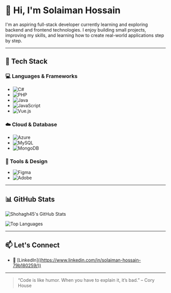 # 👋 Hi, I'm Solaiman Hossain

I'm an aspiring full-stack developer currently learning and exploring backend and frontend technologies. I enjoy building small projects, improving my skills, and learning how to create real-world applications step by step.

---

## 🚀 Tech Stack

### 💻 Languages & Frameworks
- ![C#](https://img.shields.io/badge/-C%23-239120?style=flat-square&logo=c-sharp&logoColor=white)
- ![PHP](https://img.shields.io/badge/-PHP-777BB4?style=flat-square&logo=php&logoColor=white)
- ![Java](https://img.shields.io/badge/-Java-007396?style=flat-square&logo=java&logoColor=white)
- ![JavaScript](https://img.shields.io/badge/-JavaScript-F7DF1E?style=flat-square&logo=javascript&logoColor=black)
- ![Vue.js](https://img.shields.io/badge/-Vue.js-4FC08D?style=flat-square&logo=vue.js&logoColor=white)

### ☁️ Cloud & Database
- ![Azure](https://img.shields.io/badge/-Azure-0078D4?style=flat-square&logo=microsoftazure&logoColor=white)
- ![MySQL](https://img.shields.io/badge/-MySQL-4479A1?style=flat-square&logo=mysql&logoColor=white)
- ![MongoDB](https://img.shields.io/badge/-MongoDB-47A248?style=flat-square&logo=mongodb&logoColor=white)

### 🧰 Tools & Design
- ![Figma](https://img.shields.io/badge/-Figma-F24E1E?style=flat-square&logo=figma&logoColor=white)
- ![Adobe](https://img.shields.io/badge/-Adobe-FF0000?style=flat-square&logo=adobe&logoColor=white)

---

## 📊 GitHub Stats

![Shohagh45's GitHub Stats](https://github-readme-stats.vercel.app/api?username=Shohagh45&show_icons=true&theme=default)

![Top Languages](https://github-readme-stats.vercel.app/api/top-langs/?username=Shohagh45&layout=compact&hide=html)

---

## 📫 Let's Connect
- 🔗 [LinkedIn][((https://www.linkedin.com/in/solaiman-hossain-79b180259/))](https://www.linkedin.com/in/solaiman-hossain-79b180259/)


---

> “Code is like humor. When you have to explain it, it’s bad.” – Cory House
